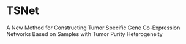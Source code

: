 # TSNet
 A New Method for Constructing Tumor Specific Gene Co-Expression Networks Based on Samples with Tumor Purity Heterogeneity 
